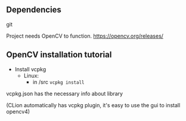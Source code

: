 ## Dependencies

git

Project needs OpenCV to function.
https://opencv.org/releases/


## OpenCV installation tutorial

- Install vcpkg
    - Linux:
        - in /src ```vcpkg install```

vcpkg.json has the necessary info about library

(CLion automatically has vcpkg plugin, it's easy to use the gui to install opencv4)
